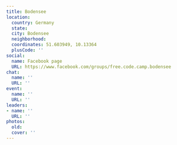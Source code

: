 ```yaml
---
title: Bodensee
location:
  country: Germany
  state: 
  city: Bodensee
  neighborhood: 
  coordinates: 51.603949, 10.13364
  plusCode: ''
social:
  name: Facebook page
  URL: https://www.facebook.com/groups/free.code.camp.bodensee
chat:
  name: ''
  URL: ''
event:
  name: ''
  URL: ''
leaders:
- name: ''
  URL: ''
photos:
  old: 
  cover: ''
---
```

